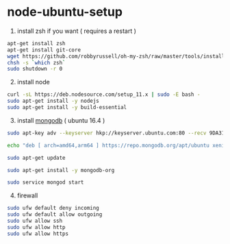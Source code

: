# node-ubuntu-setup

1. install zsh if you want ( requires a restart )
```sh
apt-get install zsh
apt-get install git-core
wget https://github.com/robbyrussell/oh-my-zsh/raw/master/tools/install.sh -O - | zsh
chsh -s `which zsh`
sudo shutdown -r 0
```

2. install node
```sh
curl -sL https://deb.nodesource.com/setup_11.x | sudo -E bash -
sudo apt-get install -y nodejs
sudo apt-get install -y build-essential
```

3. install <a href="https://docs.mongodb.com/manual/tutorial/install-mongodb-on-ubuntu/">mongodb</a> ( ubuntu 16.4 ) 
```sh
sudo apt-key adv --keyserver hkp://keyserver.ubuntu.com:80 --recv 9DA31620334BD75D9DCB49F368818C72E52529D4

echo "deb [ arch=amd64,arm64 ] https://repo.mongodb.org/apt/ubuntu xenial/mongodb-org/4.0 multiverse" | sudo tee /etc/apt/sources.list.d/mongodb-org-4.0.list

sudo apt-get update

sudo apt-get install -y mongodb-org

sudo service mongod start
```

4. firewall
```sh
sudo ufw default deny incoming
sudo ufw default allow outgoing
sudo ufw allow ssh
sudo ufw allow http
sudo ufw allow https
```
